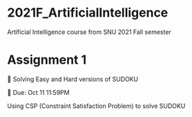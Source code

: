 # 2021F_ArtificialIntelligence
Artificial Intelligence course from SNU 2021 Fall semester

# Assignment 1
🔺 Solving Easy and Hard versions of SUDOKU

📅 Due: Oct 11 11:59PM

Using CSP (Constraint Satisfaction Problem) to solve SUDOKU
